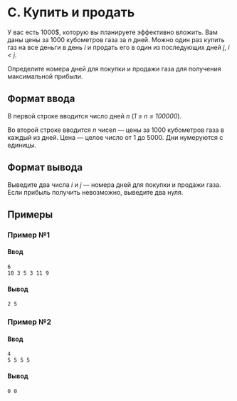 # C. Купить и продать

У вас есть 1000$, которую вы планируете эффективно вложить. Вам даны цены за 1000 кубометров газа за *n* дней. Можно один раз купить газ на все деньги в день *i* и продать его в один из последующих дней *j*, *i < j*.

Определите номера дней для покупки и продажи газа для получения максимальной прибыли.

## Формат ввода

В первой строке вводится число дней *n* (*1 ≤ n ≤ 100000*).

Во второй строке вводится *n* чисел — цены за 1000 кубометров газа в каждый из дней. Цена — целое число от 1 до 5000. Дни нумеруются с единицы.

## Формат вывода

Выведите два числа *i* и *j* — номера дней для покупки и продажи газа. Если прибыль получить невозможно, выведите два нуля.

## Примеры

### Пример №1

#### Ввод

```shell
6
10 3 5 3 11 9
```

#### Вывод

```shell
2 5
```

### Пример №2

#### Ввод

```shell
4
5 5 5 5
```

#### Вывод

```shell
0 0
```
